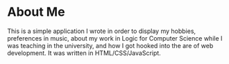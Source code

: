# About Me

This is a simple application I wrote in order to display my hobbies, preferences in music, about my work in Logic for Computer Science while I was teaching in the university, and how I got hooked into the are of web development. It was written in HTML/CSS/JavaScript.
